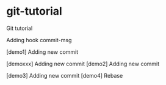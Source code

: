 # git-tutorial
Git tutorial


Adding hook commit-msg

[demo1] Adding new commit

[demoxxx] Adding new commit
[demo2] Adding new commit

[demo3] Adding new commit
[demo4] Rebase
